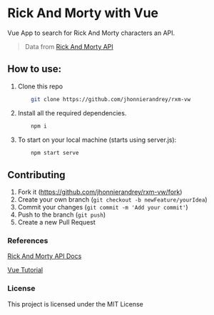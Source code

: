 # Rick And Morty with Vue

Vue App to search for Rick And Morty characters an API.

> Data from [Rick And Morty API](https://rickandmortyapi.com/)

## How to use:

1. Clone this repo

    ```bash
        git clone https://github.com/jhonnierandrey/rxm-vw
    ```

2. Install all the required dependencies.

    ```bash
        npm i
    ```

3. To start on your local machine (starts using server.js):

    ```bash
        npm start serve
    ```

## Contributing

1. Fork it (<https://github.com/jhonnierandrey/rxm-vw/fork>)
2. Create your own branch (`git checkout -b newFeature/yourIdea`)
3. Commit your changes (`git commit -m 'Add your commit'`)
4. Push to the branch (`git push`)
5. Create a new Pull Request

### References

[Rick And Morty API Docs](https://rickandmortyapi.com/documentation)

[Vue Tutorial](https://www.udemy.com/course/vue-3-composition-api-vuex-api-rest-rick-and-morty/)

### License

This project is licensed under the MIT License

<!-- Following the Vue Programming Tutorial by Carlos Córdova Mula at https://www.udemy.com/course/vue-3-composition-api-vuex-api-rest-rick-and-morty/ -->